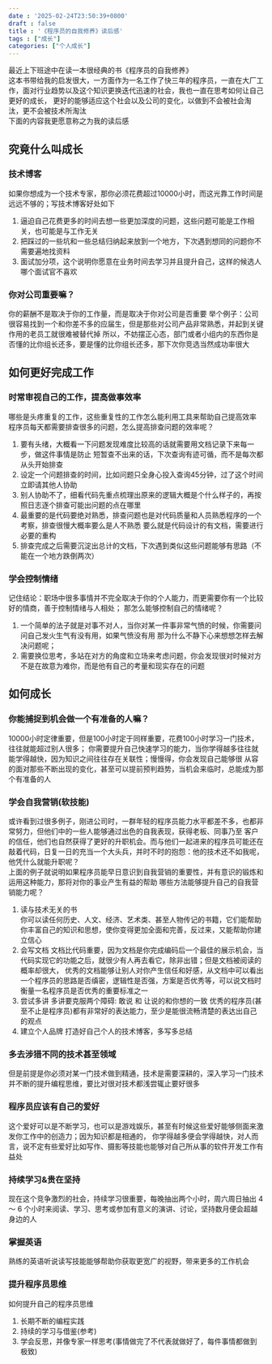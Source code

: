 ```yaml
---
date : '2025-02-24T23:50:39+0800'
draft : false
title : '《程序员的自我修养》读后感'
tags : ["成长"]
categories: ["个人成长"]
---
```


最近上下班途中在读一本很经典的书《程序员的自我修养》  
    这本书带给我的启发很大，一方面作为一名工作了快三年的程序员，一直在大厂工作，面对行业趋势以及这个知识更换迭代迅速的社会，我也一直在思考如何让自己更好的成长，
更好的能够适应这个社会以及公司的变化，以做到不会被社会淘汰，更不会被技术所淘汰  
下面的内容我更愿意称之为我的读后感

## 究竟什么叫成长

### 技术博客
如果你想成为一个技术专家，那你必须花费超过10000小时，而这光靠工作时间是远远不够的；写技术博客好处如下
1. 逼迫自己花费更多的时间去想一些更加深度的问题，这些问题可能是工作相关，也可能是与工作无关
2. 把踩过的一些坑和一些总结归纳起来放到一个地方，下次遇到想同的问题你不需要遍地找资料
3. 面试加分项，这个说明你愿意在业务时间去学习并且提升自己，这样的候选人哪个面试官不喜欢

### 你对公司重要嘛？
你的薪酬不是取决于你的工作量，而是取决于你对公司是否重要
举个例子：公司很容易找到一个和你差不多的应届生，但是那些对公司产品非常熟悉，并起到关键作用的老员工就很难被替代掉
所以，不妨摆正心态，部门或者小组内的东西你是否懂的比你组长还多，要是懂的比你组长还多，那下次你竞选当然成功率很大


## 如何更好完成工作
### 时常审视自己的工作，提高做事效率
哪些是头疼重复的工作，这些重复性的工作怎么能利用工具来帮助自己提高效率
程序员每天都需要排查很多的问题，怎么提高排查问题的效率呢？
1. 要有头绪，大概看一下问题发现难度比较高的话就需要用文档记录下来每一步，做这件事情是防止
短暂查不出来的话，下次查询有迹可循，而不是每次都从头开始排查
2. 设定一个问题排查的时间，比如问题只全身心投入查询45分钟，过了这个时间立即请其他人协助
3. 别人协助不了，细看代码先重点梳理出原来的逻辑大概是个什么样子的，再按照日志逐个排查可能出问题的点在哪里
4. 最重要的是代码要绝对熟悉，排查问题也是对代码质量和人员熟悉程序的一个考察，排查很慢大概率要么是人不熟悉
要么就是代码设计的有文档，需要进行必要的重构
5. 排查完成之后需要沉淀出总计的文档，下次遇到类似这些问题能够有思路（不能在一个地方跌倒两次）



### 学会控制情绪
记住结论：职场中很多事情并不完全取决于你的个人能力，而更需要你有一个比较好的情商，善于控制情绪与人相处；
那怎么能够控制自己的情绪呢？
1. 一个简单的法子就是对事不对人，当你对某一件事非常气愤的时候，你需要问问自己发火生气有没有用，如果气愤没有用
那为什么不静下心来想想怎样去解决问题呢；
2. 需要换位思考，多站在对方的角度和立场来考虑问题，你会发现很对时候对方不是在故意为难你，而是他有自己的考量和现实存在的问题


## 如何成长

### 你能捕捉到机会做一个有准备的人嘛？
10000小时定律重要，但是100小时定于同样重要，花费100小时学习一门技术，往往就能超过别人很多；
你需要提升自己快速学习的能力，当你学得越多往往就能学得越快，因为知识之间往往存在关联性；慢慢得，你会发现自己能够很
从容的面对那些不断出现的变化，甚至可以提前预判趋势，当机会来临时，总能成为那个有准备的人


### 学会自我营销(软技能)
或许看到过很多例子，刚进公司时，一群年轻的程序员能力水平都差不多，也都非常努力，但他们中的一些人能够通过出色的自我表现，获得老板、同事乃至
客户的信任，他们也自然获得了更好的升职机会。而与他们一起进来的程序员可能还在敲着代码，日复一日的充当一个大头兵，并时不时的抱怨：他的技术还不如我呢，
他凭什么就能升职呢？  
上面的例子就说明如果程序员能早日意识到自我营销的重要性，并有意识的锻炼和运用这种能力，那将对你的事业产生有益的帮助
哪些方法能够提升自己的自我营销能力呢？
1. 读与技术无关的书   
你可以读任何历史、人文、经济、艺术类、甚至人物传记的书籍，它们能帮助你丰富自己的知识和思想，使你变得更加全面和完善，反过来，又能帮助你建立信心
2. 会写文档
文档比代码重要，因为文档是你完成编码后一个最佳的展示机会，当代码实现它的功能之后，就很少有人再去看它，除非出错；但是文档被阅读的概率却很大，
优秀的文档能够让别人对你产生信任和好感，从文档中可以看出一个程序员的思路是否缜密，逻辑性是否强，方案是否优秀等，可以说文档时衡量一名程序员是否优秀的重要标准之一
3. 尝试多讲
多讲要克服两个障碍: 敢说 和 让说的和你想的一致
优秀的程序员(甚至不止是程序员)都有非常好的表达能力，至少是能很流畅清楚的表达出自己的观点
4. 建立个人品牌
打造好自己个人的技术博客，多写多总结
    

### 多去涉猎不同的技术甚至领域
但是前提是你必须对某一门技术做到精通，技术是需要深耕的，深入学习一门技术并不断的提升编程思维，要比对很对技术都浅尝辄止要好很多  

### 程序员应该有自己的爱好
这个爱好可以是不断学习，也可以是游戏娱乐，甚至有时候这些爱好能够侧面来激发你工作中的创造力；因为知识都是相通的，
你学得越多便会学得越快，对人而言，说不定有些爱好比如写作、摄影等技能也能够对自己所从事的软件开发工作有益处

### 持续学习&贵在坚持
现在这个竞争激烈的社会，持续学习很重要，每晚抽出两个小时，周六周日抽出 4 ～ 6 个小时来阅读、学习、思考或参加有意义的演讲、讨论，坚持数月便会超越
身边的人

### 掌握英语
熟练的英语听说读写技能能够帮助你获取更宽广的视野，带来更多的工作机会

### 提升程序员思维
如何提升自己的程序员思维
1. 长期不断的编程实践
2. 持续的学习与借鉴(参考)
3. 学会反思，并像专家一样思考(事情做完了不代表就做好了，每件事情都做到极致)
